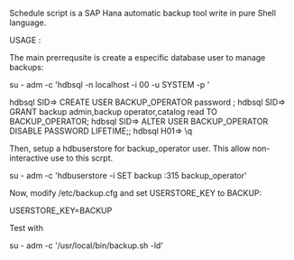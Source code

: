 Schedule script is a SAP Hana automatic backup tool write in pure Shell language.

USAGE :

The main prerrequsite is create a especific database user to manage backups:

su - <SID>adm -c 'hdbsql -n localhost -i 00 -u SYSTEM -p <PASSWORD>'

hdbsql SID=> CREATE USER BACKUP_OPERATOR password <PASSWORD>;
hdbsql SID=> GRANT backup admin,backup operator,catalog read TO BACKUP_OPERATOR;
hdbsql SID=> ALTER USER BACKUP_OPERATOR DISABLE PASSWORD LIFETIME;;
hdbsql H01=> \q

Then, setup a hdbuserstore for backup_operator user. This allow non-interactive use to this scrpt.

su - <SID>adm -c  'hdbuserstore -i SET backup <HOSTNAME>:3<INSTANCE>15 backup_operator'


Now, modify /etc/backup.cfg and set USERSTORE_KEY to BACKUP:

USERSTORE_KEY=BACKUP


Test with

su - <SID>adm -c '/usr/local/bin/backup.sh -ld'
